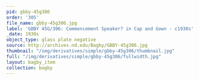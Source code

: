 ```yaml
---
pid: gbby-45g306
order: '305'
file_name: gbby-45g306.jpg
label: 'GBBY 45G/306: Commencement Speaker? in Cap and Gown - c1930s'
_date: 1930s
object_type: glass plate negative
source: http://archives.nd.edu/Bagby/GBBY-45g306.jpg
thumbnail: "/img/derivatives/simple/gbby-45g306/thumbnail.jpg"
full: "/img/derivatives/simple/gbby-45g306/fullwidth.jpg"
layout: bagby_item
collection: bagby
---
```

